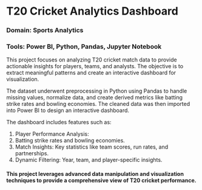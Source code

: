 # T20 Cricket Analytics Dashboard

### Domain: Sports Analytics

### Tools: Power BI, Python, Pandas, Jupyter Notebook

This project focuses on analyzing T20 cricket match data to provide actionable insights for players, teams, and analysts. The objective is to extract meaningful patterns and create an interactive dashboard for visualization.

The dataset underwent preprocessing in Python using Pandas to handle missing values, normalize data, and create derived metrics like batting strike rates and bowling economies. The cleaned data was then imported into Power BI to design an interactive dashboard.

The dashboard includes features such as:
1. Player Performance Analysis: 
2. Batting strike rates and bowling economies.
3. Match Insights: Key statistics like team scores, run rates, and partnerships.
4. Dynamic Filtering: Year, team, and player-specific insights.

#### This project leverages advanced data manipulation and visualization techniques to provide a comprehensive view of T20 cricket performance.

